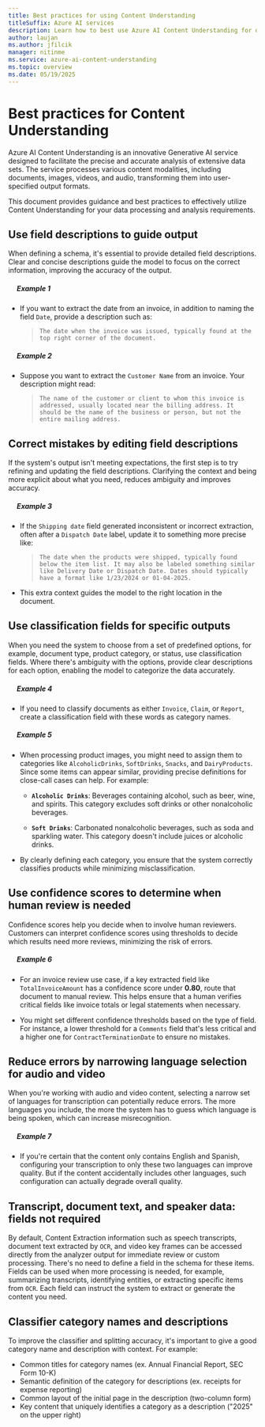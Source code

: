 ```yaml
---
title: Best practices for using Content Understanding
titleSuffix: Azure AI services
description: Learn how to best use Azure AI Content Understanding for document, image, video, and audio file content and field extractions.
author: laujan
ms.author: jfilcik
manager: nitinme
ms.service: azure-ai-content-understanding
ms.topic: overview
ms.date: 05/19/2025
---
```


# Best practices for Content Understanding

Azure AI Content Understanding is an innovative Generative AI service designed to facilitate the precise and accurate analysis of extensive data sets. The service processes various content modalities, including documents, images, videos, and audio, transforming them into user-specified output formats.

This document provides guidance and best practices to effectively utilize Content Understanding for your data processing and analysis requirements.

## Use field descriptions to guide output

When defining a schema, it's essential to provide detailed field descriptions. Clear and concise descriptions guide the model to focus on the correct information, improving the accuracy of the output.

##### &emsp; ***Example 1***

  * If you want to extract the date from an invoice, in addition to naming the field `Date`, provide a description such as:


    > `The date when the invoice was issued, typically found at the top right corner of the document.`


##### &emsp; ***Example 2***

   * Suppose you want to extract the `Customer Name` from an invoice. Your description might read:

     > `The name of the customer or client to whom this invoice is addressed, usually located near the billing address. It should be the name of the business or person, but not the entire mailing address.`

## Correct mistakes by editing field descriptions

If the system's output isn't meeting expectations, the first step is to try refining and updating the field descriptions. Clarifying the context and being more explicit about what you need, reduces ambiguity and improves accuracy.

##### &emsp; ***Example 3***

   * If the `Shipping date` field generated inconsistent or incorrect extraction, often after a `Dispatch Date` label, update it to something more precise like:

     > `The date when the products were shipped, typically found below the item list. It may also be labeled something similar like Delivery Date or Dispatch Date. Dates should typically have a format like 1/23/2024 or 01-04-2025.`

   * This extra context guides the model to the right location in the document.


## Use classification fields for specific outputs

When you need the system to choose from a set of predefined options, for example, document type, product category, or status, use classification fields. Where there's ambiguity with the options, provide clear descriptions for each option, enabling the model to categorize the data accurately.

##### &emsp; ***Example 4***

   * If you need to classify documents as either `Invoice`, `Claim`, or `Report`, create a classification field with these words as category names.

##### &emsp; ***Example 5***

   * When processing product images, you might need to assign them to categories like `AlcoholicDrinks`, `SoftDrinks`, `Snacks`, and `DairyProducts`. Since some items can appear similar, providing precise definitions for close-call cases can help. For example:

     * **`Alcoholic Drinks`**: Beverages containing alcohol, such as beer, wine, and spirits. This category excludes soft drinks or other nonalcoholic beverages.

     * **`Soft Drinks`**: Carbonated nonalcoholic beverages, such as soda and sparkling water. This category doesn't include juices or alcoholic drinks.

   * By clearly defining each category, you ensure that the system correctly classifies products while minimizing misclassification.

## Use confidence scores to determine when human review is needed

Confidence scores help you decide when to involve human reviewers. Customers can interpret confidence scores using thresholds to decide which results need more reviews, minimizing the risk of errors.

   ##### &emsp; ***Example 6***

   * For an invoice review use case, if a key extracted field like `TotalInvoiceAmount` has a confidence score under **0.80**, route that document to manual review. This helps ensure that a human verifies critical fields like invoice totals or legal statements when necessary.

   * You might set different confidence thresholds based on the type of field. For instance, a lower threshold for a `Comments` field that's less critical and a higher one for `ContractTerminationDate` to ensure no mistakes.

## Reduce errors by narrowing language selection for audio and video

When you're working with audio and video content, selecting a narrow set of languages for transcription can potentially reduce errors. The more languages you include, the more the system has to guess which language is being spoken, which can increase misrecognition.

##### &emsp; ***Example 7***

   * If you're certain that the content only contains English and Spanish, configuring your transcription to only these two languages can improve quality. But if the content accidentally includes other languages, such configuration can actually degrade overall quality.

## Transcript, document text, and speaker data: fields not required

By default, Content Extraction information such as speech transcripts, document text extracted by `OCR`, and video key frames can be accessed directly from the analyzer output for immediate review or custom processing. There's no need to define a field in the schema for these items. Fields can be used when more processing is needed, for example, summarizing transcripts, identifying entities, or extracting specific items from `OCR`. Each field can instruct the system to extract or generate the content you need.

## Classifier category names and descriptions

To improve the classifier and splitting accuracy, it's important to give a good category name and description with context. For example:

* Common titles for category names (ex. Annual Financial Report, SEC Form 10-K)
* Semantic definition of the category for descriptions (ex. receipts for expense reporting)
* Common layout of the initial page in the description (two-column form)
* Key content that uniquely identifies a category as a description ("2025" on the upper right)

